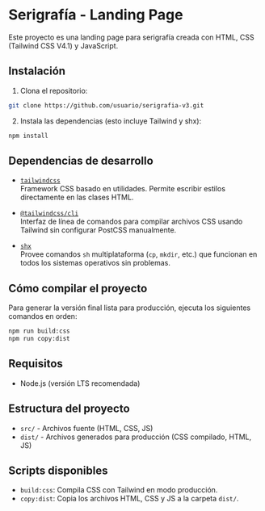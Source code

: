 # Serigrafía - Landing Page

Este proyecto es una landing page para serigrafía creada con HTML, CSS (Tailwind CSS V4.1) y JavaScript.

## Instalación

1. Clona el repositorio:
```bash
git clone https://github.com/usuario/serigrafia-v3.git
```

2. Instala las dependencias (esto incluye Tailwind y shx):
```bash
npm install
```

## Dependencias de desarrollo

- [`tailwindcss`](https://tailwindcss.com/)  
  Framework CSS basado en utilidades. Permite escribir estilos directamente en las clases HTML.

- [`@tailwindcss/cli`](https://www.npmjs.com/package/@tailwindcss/cli)  
  Interfaz de línea de comandos para compilar archivos CSS usando Tailwind sin configurar PostCSS manualmente.

- [`shx`](https://www.npmjs.com/package/shx)  
  Provee comandos `sh` multiplataforma (`cp`, `mkdir`, etc.) que funcionan en todos los sistemas operativos sin problemas.

## Cómo compilar el proyecto

Para generar la versión final lista para producción, ejecuta los siguientes comandos en orden:

```bash
npm run build:css
npm run copy:dist
```
## Requisitos

- Node.js (versión LTS recomendada)

## Estructura del proyecto

- `src/` - Archivos fuente (HTML, CSS, JS)
- `dist/` - Archivos generados para producción (CSS compilado, HTML, JS)

## Scripts disponibles

- `build:css`: Compila CSS con Tailwind en modo producción.
- `copy:dist`: Copia los archivos HTML, CSS y JS a la carpeta `dist/`.



